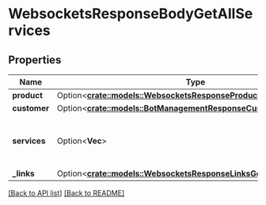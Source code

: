 # WebsocketsResponseBodyGetAllServices

## Properties

Name | Type | Description | Notes
------------ | ------------- | ------------- | -------------
**product** | Option<[**crate::models::WebsocketsResponseProductProduct**](WebsocketsResponseProductProduct.md)> |  | 
**customer** | Option<[**crate::models::BotManagementResponseCustomerCustomer**](BotManagementResponseCustomerCustomer.md)> |  | 
**services** | Option<**Vec<String>**> | A list of services with Websockets enabled. | 
**_links** | Option<[**crate::models::WebsocketsResponseLinksGetAllServicesLinks**](WebsocketsResponseLinksGetAllServicesLinks.md)> |  | 

[[Back to API list]](../README.md#documentation-for-api-endpoints) [[Back to README]](../README.md)



